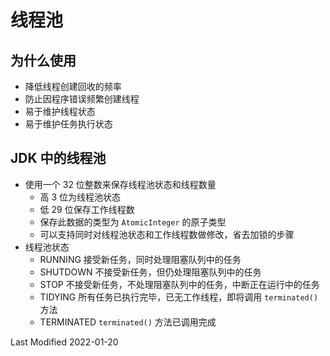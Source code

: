 # 线程池

## 为什么使用

- 降低线程创建回收的频率
- 防止因程序错误频繁创建线程
- 易于维护线程状态
- 易于维护任务执行状态

## JDK 中的线程池

- 使用一个 32 位整数来保存线程池状态和线程数量
  - 高 3 位为线程池状态
  - 低 29 位保存工作线程数
  - 保存此数据的类型为 `AtomicInteger` 的原子类型
  - 可以支持同时对线程池状态和工作线程数做修改，省去加锁的步骤
- 线程池状态
  - RUNNING 接受新任务，同时处理阻塞队列中的任务
  - SHUTDOWN 不接受新任务，但仍处理阻塞队列中的任务
  - STOP 不接受新任务，不处理阻塞队列中的任务，中断正在运行中的任务
  - TIDYING 所有任务已执行完毕，已无工作线程，即将调用 `terminated()` 方法
  - TERMINATED `terminated()` 方法已调用完成

Last Modified 2022-01-20
